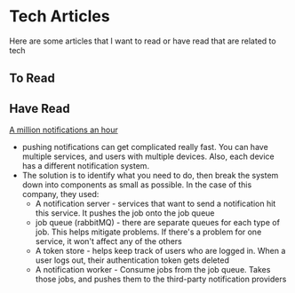 # Tech Articles
Here are some articles that I want to read or have read that are related to tech

## To Read

## Have Read
[A million notifications an hour](https://blog.gojekengineering.com/how-we-manage-a-million-push-notifications-an-hour-549a1e3ca2c2)
- pushing notifications can get complicated really fast. You can have multiple services, and users with multiple devices. Also, each device has a different notification system.
- The solution is to identify what you need to do, then break the system down into components as small as possible. In the case of this company, they used:
  - A notification server - services that want to send a notification hit this service. It pushes the job onto the job queue
  - job queue (rabbitMQ) - there are separate queues for each type of job. This helps mitigate problems. If there's a problem for one service, it won't affect any of the others
  - A token store - helps keep track of users who are logged in. When a user logs out, their authentication token gets deleted
  - A notification worker - Consume jobs from the job queue. Takes those jobs, and pushes them to the third-party notification providers